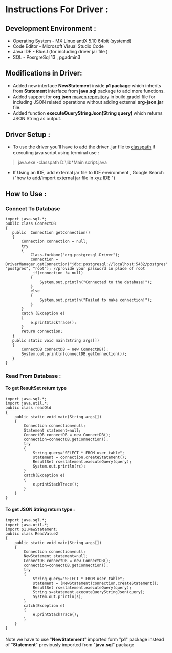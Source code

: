 # Instructions For Driver :

## Development Environment :

 -  Operating System - MX Linux antiX 5.10 64bit (systemd)
 - Code Editor - Microsoft Visual Studio Code
 - Java IDE - BlueJ (for including driver jar file )
 - SQL - PosrgreSql 13 , pgadmin3
## Modifications in Driver:
 - Added new interface **NewStatement** inside **p1 package** which inherits from **Statement** interface from **java.sql** package to add more functions.
 - Added support for **org.json** [maven repository](https://mvnrepository.com/artifact/org.json/json) in build.gradel file for including JSON related operations without adding external **org-json.jar** file.
 - Added function **executeQueryStringJson(String query)** which returns JSON String as output.
## Driver Setup :
- To  use the driver you'll have to add the driver .jar file to [classpath](https://www.geeksforgeeks.org/how-to-add-jar-file-to-classpath-in-java/)  if executing java script using terminal use :
>java.exe -classpath D:\lib\*Main script.java
- If Using an IDE, add external jar file to IDE environment , Google Search ("how to add/import external jar file in xyz IDE ")
 ## How to Use :
 ### Connect To Database 
 ```
 import java.sql.*;
public class ConnectDB 
{
    public  Connection getConnection() 
    {
        Connection connection = null;
        try 
        {
            Class.forName("org.postgresql.Driver");
            connection = DriverManager.getConnection("jdbc:postgresql://localhost:5432/postgres", "postgres", "root"); //provide your password in place of root
	         if(connection != null)
            {
                System.out.println("Connected to the database!");
            }
            else
            {
                System.out.println("Failed to make connection!");
            }
        }
        catch (Exception e) 
        {
            e.printStackTrace();
        }
        return connection;
    } 
    public static void main(String args[])
    {
        ConnectDB connectDB = new ConnectDB();
        System.out.println(connectDB.getConnection());
    }
}
```

### Read From Database :
#### To get ResultSet return type
```
import java.sql.*;
import java.util.*;
public class readOld
{
    public static void main(String args[])
    {
        Connection connection=null;
        Statement statement=null;
        ConnectDB connectDB = new ConnectDB();
        connection=connectDB.getConnection();
        try
        {
            String query="SELECT * FROM user_table";
            statement = connection.createStatement();
            ResultSet rs=statement.executeQuery(query);
            System.out.println(rs);
        }
        catch(Exception e)
        {
            e.printStackTrace();
        }
    }
}
```
#### To get JSON String return type :
```
import java.sql.*;
import java.util.*;
import p1.NewStatement;
public class ReadValue2
{
    public static void main(String args[])
    {
        Connection connection=null;
        NewStatement statement=null;
        ConnectDB connectDB = new ConnectDB();
        connection=connectDB.getConnection();
        try
        {
            String query="SELECT * FROM user_table";
            statement = (NewStatement)connection.createStatement();
            ResultSet rs=statement.executeQuery(query);   
            String s=statement.executeQueryStringJson(query);
            System.out.println(s);
        }
        catch(Exception e)
        {
            e.printStackTrace();
        }
    }
}
```
####
Note we have to use "**NewStatement**" imported form "**p1**" package instead of "**Statement**" previously imported from "**java.sql**" package
